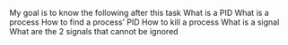 My goal is to know the following after this task
What is a PID
What is a process
How to find a process’ PID
How to kill a process
What is a signal
What are the 2 signals that cannot be ignored
